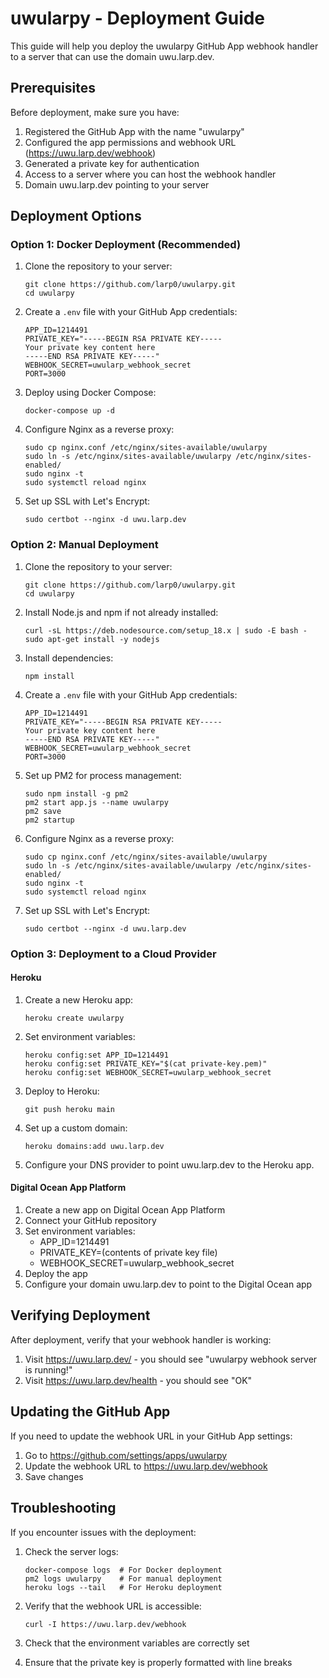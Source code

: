 # uwularpy - Deployment Guide

This guide will help you deploy the uwularpy GitHub App webhook handler to a server that can use the domain uwu.larp.dev.

## Prerequisites

Before deployment, make sure you have:

1. Registered the GitHub App with the name "uwularpy"
2. Configured the app permissions and webhook URL (https://uwu.larp.dev/webhook)
3. Generated a private key for authentication
4. Access to a server where you can host the webhook handler
5. Domain uwu.larp.dev pointing to your server

## Deployment Options

### Option 1: Docker Deployment (Recommended)

1. Clone the repository to your server:
   ```
   git clone https://github.com/larp0/uwularpy.git
   cd uwularpy
   ```

2. Create a `.env` file with your GitHub App credentials:
   ```
   APP_ID=1214491
   PRIVATE_KEY="-----BEGIN RSA PRIVATE KEY-----
   Your private key content here
   -----END RSA PRIVATE KEY-----"
   WEBHOOK_SECRET=uwularp_webhook_secret
   PORT=3000
   ```

3. Deploy using Docker Compose:
   ```
   docker-compose up -d
   ```

4. Configure Nginx as a reverse proxy:
   ```
   sudo cp nginx.conf /etc/nginx/sites-available/uwularpy
   sudo ln -s /etc/nginx/sites-available/uwularpy /etc/nginx/sites-enabled/
   sudo nginx -t
   sudo systemctl reload nginx
   ```

5. Set up SSL with Let's Encrypt:
   ```
   sudo certbot --nginx -d uwu.larp.dev
   ```

### Option 2: Manual Deployment

1. Clone the repository to your server:
   ```
   git clone https://github.com/larp0/uwularpy.git
   cd uwularpy
   ```

2. Install Node.js and npm if not already installed:
   ```
   curl -sL https://deb.nodesource.com/setup_18.x | sudo -E bash -
   sudo apt-get install -y nodejs
   ```

3. Install dependencies:
   ```
   npm install
   ```

4. Create a `.env` file with your GitHub App credentials:
   ```
   APP_ID=1214491
   PRIVATE_KEY="-----BEGIN RSA PRIVATE KEY-----
   Your private key content here
   -----END RSA PRIVATE KEY-----"
   WEBHOOK_SECRET=uwularp_webhook_secret
   PORT=3000
   ```

5. Set up PM2 for process management:
   ```
   sudo npm install -g pm2
   pm2 start app.js --name uwularpy
   pm2 save
   pm2 startup
   ```

6. Configure Nginx as a reverse proxy:
   ```
   sudo cp nginx.conf /etc/nginx/sites-available/uwularpy
   sudo ln -s /etc/nginx/sites-available/uwularpy /etc/nginx/sites-enabled/
   sudo nginx -t
   sudo systemctl reload nginx
   ```

7. Set up SSL with Let's Encrypt:
   ```
   sudo certbot --nginx -d uwu.larp.dev
   ```

### Option 3: Deployment to a Cloud Provider

#### Heroku

1. Create a new Heroku app:
   ```
   heroku create uwularpy
   ```

2. Set environment variables:
   ```
   heroku config:set APP_ID=1214491
   heroku config:set PRIVATE_KEY="$(cat private-key.pem)"
   heroku config:set WEBHOOK_SECRET=uwularp_webhook_secret
   ```

3. Deploy to Heroku:
   ```
   git push heroku main
   ```

4. Set up a custom domain:
   ```
   heroku domains:add uwu.larp.dev
   ```

5. Configure your DNS provider to point uwu.larp.dev to the Heroku app.

#### Digital Ocean App Platform

1. Create a new app on Digital Ocean App Platform
2. Connect your GitHub repository
3. Set environment variables:
   - APP_ID=1214491
   - PRIVATE_KEY=(contents of private key file)
   - WEBHOOK_SECRET=uwularp_webhook_secret
4. Deploy the app
5. Configure your domain uwu.larp.dev to point to the Digital Ocean app

## Verifying Deployment

After deployment, verify that your webhook handler is working:

1. Visit https://uwu.larp.dev/ - you should see "uwularpy webhook server is running!"
2. Visit https://uwu.larp.dev/health - you should see "OK"

## Updating the GitHub App

If you need to update the webhook URL in your GitHub App settings:

1. Go to https://github.com/settings/apps/uwularpy
2. Update the webhook URL to https://uwu.larp.dev/webhook
3. Save changes

## Troubleshooting

If you encounter issues with the deployment:

1. Check the server logs:
   ```
   docker-compose logs  # For Docker deployment
   pm2 logs uwularpy    # For manual deployment
   heroku logs --tail   # For Heroku deployment
   ```

2. Verify that the webhook URL is accessible:
   ```
   curl -I https://uwu.larp.dev/webhook
   ```

3. Check that the environment variables are correctly set
4. Ensure that the private key is properly formatted with line breaks
